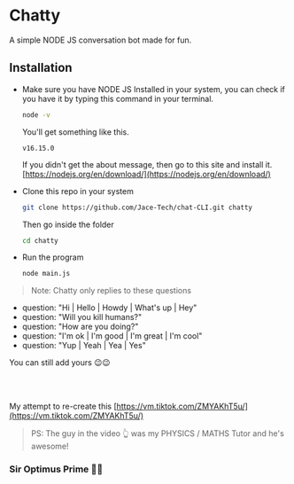 # Chatty

A simple NODE JS conversation bot made for fun.

## Installation

- Make sure you have NODE JS Installed in your system, you can check if you have it by typing this command in your terminal.

  ```sh
  node -v
  ```
  
  You'll get something like this.

  ``` v16.15.0 ```

  If you didn't get the about message, then go to this site and install it. [https://nodejs.org/en/download/](https://nodejs.org/en/download/)
  
- Clone this repo in your system

  ``` sh
  git clone https://github.com/Jace-Tech/chat-CLI.git chatty
  ```  

  Then go inside the folder

  ```sh
  cd chatty
  ```

- Run the program

  ```sh
  node main.js
  ```

> Note: Chatty only replies to these questions

- question: "Hi | Hello | Howdy | What's up | Hey"
- question: "Will you kill humans?"
- question: "How are you doing?"
- question: "I'm ok | I'm good | I'm great | I'm cool"
- question: "Yup | Yeah | Yea | Yes"

You can still add yours 😉😉

<br />
<br />

My attempt to re-create this [https://vm.tiktok.com/ZMYAKhT5u/](https://vm.tiktok.com/ZMYAKhT5u/)
> PS: The guy in the video 👆 was my PHYSICS / MATHS Tutor and he's awesome!

### Sir Optimus Prime 🤖🤖
